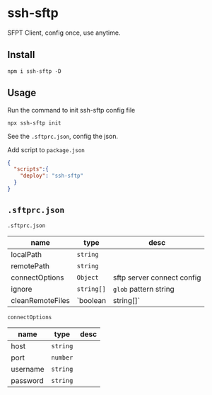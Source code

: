 # ssh-sftp

SFPT Client, config once, use anytime.

## Install

`npm i ssh-sftp -D`

## Usage

Run the command to init ssh-sftp config file

`npx ssh-sftp init`

See the `.sftprc.json`, config the json.

Add script to `package.json`

```json
{
  "scripts":{
    "deploy": "ssh-sftp"
  }
}
```

## `.sftprc.json`

`.sftprc.json`

| name             | type                 | desc                                             |
| ---------------- | -------------------- | ------------------------------------------------ |
| localPath        | `string`             |                                                  |
| remotePath       | `string`             |                                                  |
| connectOptions   | `Object`             | sftp server connect config                       |
| ignore           | `string[]`           | `glob` pattern string                            |
| cleanRemoteFiles | `boolean | string[]` | `glob` pattern remove remote files before upload |

`connectOptions`

| name     | type     | desc |
| -------- | -------- | ---- |
| host     | `string` |      |
| port     | `number` |      |
| username | `string` |      |
| password | `string` |      |
